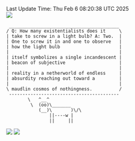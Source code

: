 Last Update Time: 
Thu Feb  6 08:20:38 UTC 2025
<br>![](https://img.shields.io/badge/%E5%A4%A7%E5%AE%B6-%E5%AE%89%E5%AE%89-green)<br>
```
 _________________________________________
/ Q: How many existentialists does it     \
| take to screw in a light bulb? A: Two.  |
| One to screw it in and one to observe   |
| how the light bulb                      |
|                                         |
| itself symbolizes a single incandescent |
| beacon of subjective                    |
|                                         |
| reality in a netherworld of endless     |
| absurdity reaching out toward a         |
|                                         |
\ maudlin cosmos of nothingness.          /
 -----------------------------------------
        \   ^__^
         \  (oo)\_______
            (__)\       )\/\
                ||----w |
                ||     ||
```
![](https://github-readme-stats.vercel.app/api?username=chenlitw)
![](https://github-readme-stats.vercel.app/api/top-langs/?username=chenlitw)
